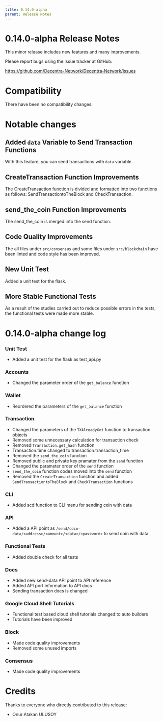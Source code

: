 ```yaml
---
title: 0.14.0-alpha
parent: Release Notes
---
```


# 0.14.0-alpha Release Notes

This minor release includes new features and many improvements.

Please report bugs using the issue tracker at GitHub:

<https://github.com/Decentra-Network/Decentra-Network/issues>

# Compatibility

There have been no compatibility changes.

# Notable changes

## Added `data` Variable to Send Transaction Functions

With this feature, you can send transactions with `data` variable.

## CreateTransaction Function Improvements

The CreateTransaction function is divided and formatted into two functions as follows: SendTransactiontoTheBlock and CheckTransaction.

## send_the_coin Function Improvements

The send_the_coin is merged into the send function.

## Code Quality Improvements

The all files under `src/consensus` and some files 
under `src/blockchain` have been linted and code 
style has been improved.

## New Unit Test

Added a unit test for the flask.

## More Stable Functional Tests

As a result of the studies carried out to reduce 
possible errors in the tests, the functional tests 
were made more stable.

# 0.14.0-alpha change log

### Unit Test
- Added a unit test for the flask as test_api.py

### Accounts
- Changed the parameter order of the `get_balance` function

### Wallet
- Reordered the parameters of the `get_balance` function

### Transaction
- Changed the parameters of the `TXAlreadyGot` function to transaction objects
- Removed some unnecessary calculation for transaction check
- Removed `Transaction.get_hash` function
- Transaction.time changed to transaction.transaction_time
- Removed the `send_the_coin` function 
- Removed public and private key pramater from the `send` function
- Changed the parameter order of the `send` function
- `send_the_coin` function codes moved into the `send` function
- Removed the `CreateTransaction` function and added `SendTransactiontoTheBlock` 
and `CheckTransaction` functions

### CLI
- Added scd function to CLI menu for sending coin with data

### API
- Added a API point as `/send/coin-data/<address>/<amount>/<data>/<password>` to send coin with data

### Functional Tests
- Added double check for all tests

### Docs
- Added new send-data API point to API reference
- Added API port information to API docs
- Sending transaction docs is changed

### Google Cloud Shell Tutorials
- Functional test based cloud shell tutorials changed to auto builders
- Tutorials have been improved

### Block
- Made code quality improvements
- Removed some unused imports

### Consensus
- Made code quality improvements


# Credits

Thanks to everyone who directly contributed to this release:

- Onur Atakan ULUSOY
